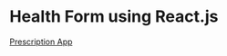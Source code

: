 # Health Form using React.js

[Prescription App](https://amanxsharma01.github.io/prescription-main/)


